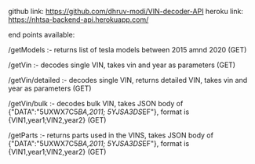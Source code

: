 github link: https://github.com/dhruv-modi/VIN-decoder-API
heroku link: https://nhtsa-backend-api.herokuapp.com/

end points available:

/getModels :- returns list of tesla models between 2015 amnd 2020 (GET)

/getVin :- decodes single VIN, takes vin and year as parameters (GET)

/getVin/detailed :- decodes single VIN, returns detailed VIN, takes vin and year as parameters (GET)

/getVin/bulk :- decodes bulk VIN, takes JSON body of {"DATA":"5UXWX7C5*BA,2011; 5YJSA3DS*EF"}, format is {VIN1,year1;VIN2,year2} (GET)

/getParts :-  returns parts used in the VINS, takes JSON body of {"DATA":"5UXWX7C5*BA,2011; 5YJSA3DS*EF"}, format is {VIN1,year1;VIN2,year2} (GET)
